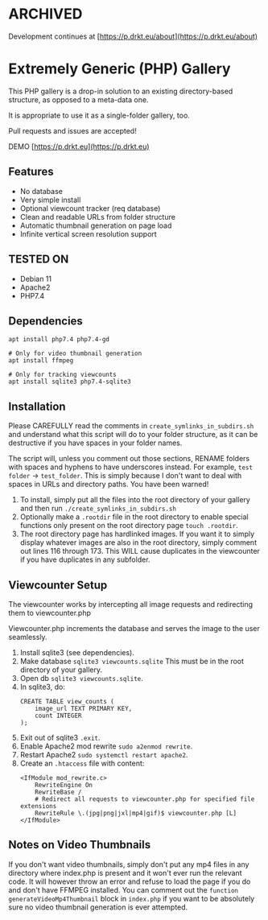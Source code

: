 # ARCHIVED
Development continues at [https://p.drkt.eu/about](https://p.drkt.eu/about)


# Extremely Generic (PHP) Gallery

This PHP gallery is a drop-in solution to an existing directory-based structure, as opposed to a meta-data one.

It is appropriate to use it as a single-folder gallery, too.

Pull requests and issues are accepted!

DEMO [https://p.drkt.eu](https://p.drkt.eu)

## Features
- No database
- Very simple install
- Optional viewcount tracker (req database)
- Clean and readable URLs from folder structure
- Automatic thumbnail generation on page load
- Infinite vertical screen resolution support

## TESTED ON
- Debian 11
- Apache2
- PHP7.4

## Dependencies
```
apt install php7.4 php7.4-gd

# Only for video thumbnail generation
apt install ffmpeg

# Only for tracking viewcounts
apt install sqlite3 php7.4-sqlite3
```

## Installation
Please CAREFULLY read the comments in `create_symlinks_in_subdirs.sh` and understand what this script will do to your folder structure, as it can be destructive if you have spaces in your folder names.

The script will, unless you comment out those sections, RENAME folders with spaces and hyphens to have underscores instead. For example, `test folder` -> `test_folder`. This is simply because I don't want to deal with spaces in URLs and directory paths. You have been warned!

1. To install, simply put all the files into the root directory of your gallery and then run `./create_symlinks_in_subdirs.sh`
2. Optionally make a `.rootdir` file in the root directory to enable special functions only present on the root directory page `touch .rootdir`.
3. The root directory page has hardlinked images. If you want it to simply display whatever images are also in the root directory, simply comment out lines 116 through 173. This WILL cause duplicates in the viewcounter if you have duplicates in any subfolder.

## Viewcounter Setup
The viewcounter works by intercepting all image requests and redirecting them to viewcounter.php

Viewcounter.php increments the database and serves the image to the user seamlessly.

1. Install sqlite3 (see dependencies).
2. Make database `sqlite3 viewcounts.sqlite` This must be in the root directory of your gallery.
3. Open db `sqlite3 viewcounts.sqlite`.
4. In sqlite3, do:
   ```
   CREATE TABLE view_counts (
       image_url TEXT PRIMARY KEY,
       count INTEGER
   );
   ```
5. Exit out of sqlite3 `.exit`.
6. Enable Apache2 mod rewrite `sudo a2enmod rewrite`.
7. Restart Apache2 `sudo systemctl restart apache2`.
8. Create an `.htaccess` file with content:
   ```
   <IfModule mod_rewrite.c>
       RewriteEngine On
       RewriteBase /
       # Redirect all requests to viewcounter.php for specified file extensions
       RewriteRule \.(jpg|png|jxl|mp4|gif)$ viewcounter.php [L]
   </IfModule>
   ```

## Notes on Video Thumbnails
If you don't want video thumbnails, simply don't put any mp4 files in any directory where index.php is present and it won't ever run the relevant code.
It will however throw an error and refuse to load the page if you do and don't have FFMPEG installed.
You can comment out the `function generateVideoMp4Thumbnail` block in `index.php` if you want to be absolutely sure no video thumbnail generation is ever attempted.
